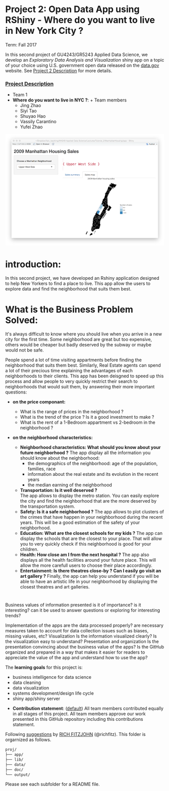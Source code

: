 # Project 2: Open Data App using RShiny - Where do you want to live in New York City ?
Term: Fall 2017

In this second project of GU4243/GR5243 Applied Data Science, we develop an *Exploratory Data Analysis and Visualization* shiny app on a topic of your choice using U.S. government open data released on the [data.gov](https://data.gov/) website. See [Project 2 Description](doc/project2_desc.md) for more details.  


### [Project Description](doc/project2_desc.md)

+ Team 1
+ **Where do you want to live in NYC ?**: + Team members
	+ Jing Zhao 
	+ Siyi Tao 
	+ Shuyao Hao
	+ Vassily Carantino
	+ Yufei Zhao

![screenshot](doc/screenshot2.png)

# introduction:
In this second project, we have developed an Rshiny application designed to help New Yorkers to find a place to live. 
This app allow the users to explore data and find the neighborhood that suits them best. 
 
# What is the Business Problem Solved:
It's always difficult to know where you should live when you arrive in a new city for the first time. Some neighborhood are great but too expensive, others would be cheaper but badly deserved by the subway or maybe would not be safe. 

People spend a lot of time visiting appartments before finding the neighborhood that suits them best. Similarly, Real Estate agents can spend a lot of their precious time explaining the advantages of each neighborhoods to their clients. This app has been deisgned to speed up this process and allow people to very quickly restrict their search to neighborhoods that would suit them, by answering their more important questions:

+ **on the price componant:**
	+ What is the range of prices in the neighborhood ?
	+ What is the trend of the price ? Is it a good investment to make ?
	+ What is the rent of a 1-Bedroom appartment vs 2-bedroom in the neighborhood ?
	
+ **on the neighborhood characteristics:**
	+ **Neighborhood characteristics:  What should you know about your future neighborhood ?**
	The app display all the information you should know about the neighborhood:
	 	+ the demographics of the neighborhood: age of the population, families, race
		+ information about the real estate and its evolution in the recent years
		+ the median earning of the neighborhood
	+ **Transportation: Is it well deserved ?** 	
	The app allows to display the metro station. You can easily explore the city and find the neighborhood that are the more deserved by the transportation system.
	+ **Safety: Is it a safe neighborhood ?** 
	The app allows to plot clusters of the crimes that have happen in your neighborhood during the recent years. This will be a good estimation of the safety of your neighborhood.
	+ **Education: What are the closest schools for my kids ?**
	The app can display the schools that are the closest to your place. That will allow you to very quickly check if this neighborhood is good for your children.
	+ **Health: How close am I from the next hospital ?** 
	The app also displays all the health facilities around your future place. This will allow the more carefull users to choose their place accordingly.
	+ **Entertainment: Is there theatres close-by ? Can I easily go visit an art gallery ?** 
	Finally, the app can help you understand if you will be able to have an artistic life in your neighborhood by displaying the closest theatres and art galleries.
	
#
Business values of information presented
is it of importance?
is it interesting?
can it be used to answer questions or exploring for interesting trends?

Implementation of the apps
are the data processed properly?
are necessary measures taken to account for data collection issues such as biases, missing values, etc?
Visualization
Is the information visualized clearly?
Is the visualization easy to understand?
Presentation and organization
Is the presentation convincing about the business value of the apps?
Is the GitHub organized and prepared in a way that makes it easier for readers to appreciate the value of the app and understand how to use the app?




The **learning goals** for this project is:

- business intelligence for data science
- data cleaning
- data visualization
- systems development/design life cycle
- shiny app/shiny server

+ **Contribution statement**: ([default](doc/a_note_on_contributions.md)) All team members contributed equally in all stages of this project. All team members approve our work presented in this GitHub repository including this contributions statement. 

Following [suggestions](http://nicercode.github.io/blog/2013-04-05-projects/) by [RICH FITZJOHN](http://nicercode.github.io/about/#Team) (@richfitz). This folder is orgarnized as follows.

```
proj/
├── app/
├── lib/
├── data/
├── doc/
└── output/
```

Please see each subfolder for a README file.


